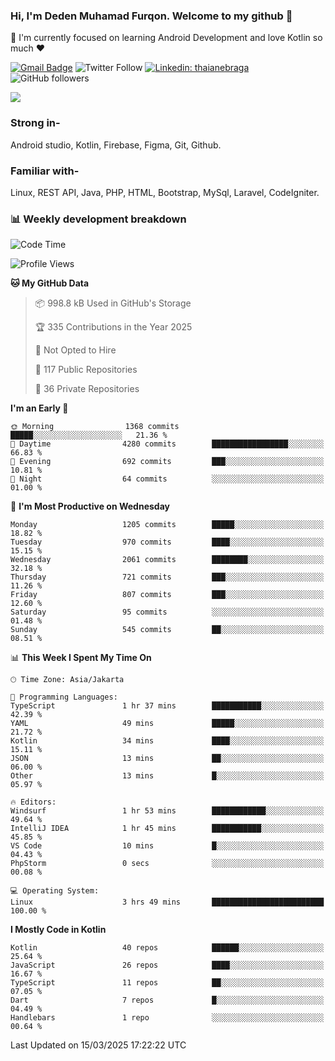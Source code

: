 ### Hi, I'm Deden Muhamad Furqon. Welcome to my github 👋

<!--
**furqoncreative/furqoncreative** is a ✨ _special_ ✨ repository because its `README.md` (this file) appears on your GitHub profile.

Here are some ideas to get you started:

- 🔭 I’m currently working on ...
- 👯 I’m looking to collaborate on ...
- 🤔 I’m looking for help with ...
- 💬 Ask me about ...
- 📫 How to reach me: ...
- 😄 Pronouns: ...
- ⚡ Fun fact: ...
-->

  🌱 I'm currently focused on learning Android Development and love Kotlin so much ❤ 

[![Gmail Badge](https://img.shields.io/badge/-furqoncreative24@gmail.com-c14438?style=flat-square&logo=Gmail&logoColor=white&link=mailto:furqoncreative24@gmail.com)](mailto:furqoncreative24@gmail.com)
![Twitter Follow](https://img.shields.io/twitter/follow/furqoncreative?label=Follow)
[![Linkedin: thaianebraga](https://img.shields.io/badge/-Deden_Muhamad_Furqon-blue?style=flat-square&logo=Linkedin&logoColor=white&link=https://www.linkedin.com/in/anmol-p-singh/)](https://www.linkedin.com/in/furqoncreative/)
![GitHub followers](https://img.shields.io/github/followers/furqoncreative?label=Follow&style=social)

<img src="https://github-readme-stats.sera5-dev.vercel.app/api?username=furqoncreative&hide=stars&show_icons=true&count_private=true&include_all_commits=true&title_color=#008080&icon_color=#008080&hide_border=true" width="">

### Strong in-

Android studio, Kotlin, Firebase, Figma, Git, Github.

### Familiar with-
Linux, REST API, Java, PHP, HTML, Bootstrap, MySql, Laravel, CodeIgniter.

### 📊 Weekly development breakdown

<!--START_SECTION:waka-->
![Code Time](http://img.shields.io/badge/Code%20Time-2%2C860%20hrs%2014%20mins-blue)

![Profile Views](http://img.shields.io/badge/Profile%20Views-0-blue)

**🐱 My GitHub Data** 

> 📦 998.8 kB Used in GitHub's Storage 
 > 
> 🏆 335 Contributions in the Year 2025
 > 
> 🚫 Not Opted to Hire
 > 
> 📜 117 Public Repositories 
 > 
> 🔑 36 Private Repositories 
 > 
**I'm an Early 🐤** 

```text
🌞 Morning                1368 commits        █████░░░░░░░░░░░░░░░░░░░░   21.36 % 
🌆 Daytime                4280 commits        █████████████████░░░░░░░░   66.83 % 
🌃 Evening                692 commits         ███░░░░░░░░░░░░░░░░░░░░░░   10.81 % 
🌙 Night                  64 commits          ░░░░░░░░░░░░░░░░░░░░░░░░░   01.00 % 
```
📅 **I'm Most Productive on Wednesday** 

```text
Monday                   1205 commits        █████░░░░░░░░░░░░░░░░░░░░   18.82 % 
Tuesday                  970 commits         ████░░░░░░░░░░░░░░░░░░░░░   15.15 % 
Wednesday                2061 commits        ████████░░░░░░░░░░░░░░░░░   32.18 % 
Thursday                 721 commits         ███░░░░░░░░░░░░░░░░░░░░░░   11.26 % 
Friday                   807 commits         ███░░░░░░░░░░░░░░░░░░░░░░   12.60 % 
Saturday                 95 commits          ░░░░░░░░░░░░░░░░░░░░░░░░░   01.48 % 
Sunday                   545 commits         ██░░░░░░░░░░░░░░░░░░░░░░░   08.51 % 
```


📊 **This Week I Spent My Time On** 

```text
🕑︎ Time Zone: Asia/Jakarta

💬 Programming Languages: 
TypeScript               1 hr 37 mins        ███████████░░░░░░░░░░░░░░   42.39 % 
YAML                     49 mins             █████░░░░░░░░░░░░░░░░░░░░   21.72 % 
Kotlin                   34 mins             ████░░░░░░░░░░░░░░░░░░░░░   15.11 % 
JSON                     13 mins             ██░░░░░░░░░░░░░░░░░░░░░░░   06.00 % 
Other                    13 mins             █░░░░░░░░░░░░░░░░░░░░░░░░   05.97 % 

🔥 Editors: 
Windsurf                 1 hr 53 mins        ████████████░░░░░░░░░░░░░   49.64 % 
IntelliJ IDEA            1 hr 45 mins        ███████████░░░░░░░░░░░░░░   45.85 % 
VS Code                  10 mins             █░░░░░░░░░░░░░░░░░░░░░░░░   04.43 % 
PhpStorm                 0 secs              ░░░░░░░░░░░░░░░░░░░░░░░░░   00.08 % 

💻 Operating System: 
Linux                    3 hrs 49 mins       █████████████████████████   100.00 % 
```

**I Mostly Code in Kotlin** 

```text
Kotlin                   40 repos            ██████░░░░░░░░░░░░░░░░░░░   25.64 % 
JavaScript               26 repos            ████░░░░░░░░░░░░░░░░░░░░░   16.67 % 
TypeScript               11 repos            ██░░░░░░░░░░░░░░░░░░░░░░░   07.05 % 
Dart                     7 repos             █░░░░░░░░░░░░░░░░░░░░░░░░   04.49 % 
Handlebars               1 repo              ░░░░░░░░░░░░░░░░░░░░░░░░░   00.64 % 
```




 Last Updated on 15/03/2025 17:22:22 UTC
<!--END_SECTION:waka-->
